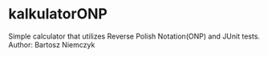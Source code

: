 # kalkulatorONP
Simple calculator that utilizes Reverse Polish Notation(ONP) and JUnit tests. 
Author: Bartosz Niemczyk
